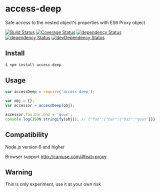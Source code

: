 # access-deep
Safe access to the nested object's properties with ES6 Proxy object

<a href="https://travis-ci.org/forceuser/access-deep" target="_blank">![Build Status](https://travis-ci.org/forceuser/access-deep.svg?branch=master)</a>
<a href="https://coveralls.io/github/forceuser/access-deep?branch=master" target="_blank">![Coverage Status](https://coveralls.io/repos/github/forceuser/access-deep/badge.svg?branch=master)</a>
<a href="https://www.npmjs.com/package/access-deep" target="_blank">![dependency Status](https://img.shields.io/npm/v/access-deep.svg)</a>
<a href="https://david-dm.org/forceuser/access-deep" target="_blank">![dependency Status](https://david-dm.org/forceuser/access-deep.svg)</a>
<a href="https://david-dm.org/forceuser/access-deep#info=devDependencies" target="_blank">![devDependency Status](https://david-dm.org/forceuser/access-deep/dev-status.svg)</a>

## Install

```bash
$ npm install access-deep
```

## Usage

```js
var accessDeep = require('access-deep');

var obj = {};
var accessor = accessDeep(obj);

accessor.foo.bar.baz = 'quux';
console.log(JSON.stringify(obj)); // {"foo":{"bar":{"baz":"quux"}}}

```

## Compatibility

Node.js version 6 and higher

Browser support http://caniuse.com/#feat=proxy

## Warning

This is only experiment, use it at your own risk
